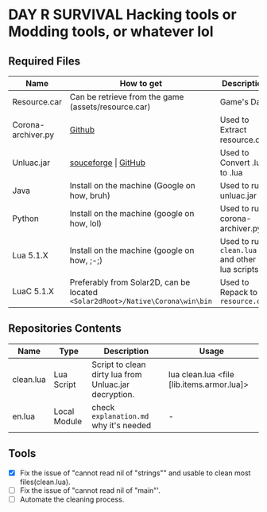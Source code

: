 # DAY R SURVIVAL Hacking tools or Modding tools, or whatever lol

## Required Files

| Name                    | How to get                                                                                                  | Description                                     |
| -----------             | -----------                                                                                                 | -----------                                     |
| Resource.car            | Can be retrieve from the game (assets/resource.car)                                                         | Game's Data                                     |
| Corona-archiver.py      | [Github](https://github.com/0BuRner/corona-archiver)                                                        | Used to Extract resource.car                    |
| Unluac.jar              | [souceforge](https://sourceforge.net/projects/unluac/) \| [GitHub](https://github.com/HansWessels/unluac)   | Used to Convert .lu to .lua                     | 
| Java                    | Install on the machine (Google on how, bruh)                                                                | Used to run unluac.jar                          |
| Python                  | Install on the machine (google on how, lol)                                                                 | Used to run corona-archiver.py                  |
| Lua 5.1.X               | Install on the machine (google on how, ;-;)                                                                 | Used to run `clean.lua` and other lua scripts   |
| LuaC 5.1.X              | Preferably from Solar2D, can be located `<Solar2dRoot>/Native\Corona\win\bin`                               | Used to Repack to `resource.car`                |





## Repositories Contents
| Name      | Type         | Description                                           | Usage                                      |
|-----------|--------------|-------------------------------------------------------|--------------------------------------------|
| clean.lua | Lua Script   | Script to clean dirty lua from Unluac.jar decryption. | lua clean.lua <file [lib.items.armor.lua]> |
| en.lua    | Local Module | check `explanation.md` why it's needed                | -                                          |


## Tools
- [x] Fix the issue of "cannot read nil of "strings"" and usable to clean most files(clean.lua).
- [ ] Fix the issue of "cannot read nil of "main"'.
- [ ] Automate the cleaning process.
